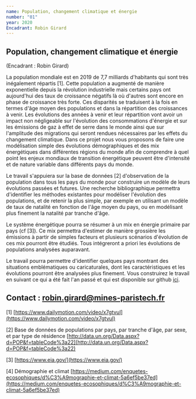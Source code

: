```yaml
---
name: Population, changement climatique et énergie
number: "01"
year: 2020
Encadrant: Robin Girard
---
```

## Population, changement climatique et énergie

(Encadrant : Robin Girard)

La population mondiale est en 2019 de 7,7 milliards d'habitants qui sont
très inégalement répartis \[1\]. Cette population a augmenté de manière
exponentielle depuis la révolution industrielle mais certains pays ont
aujourd'hui des taux de croissance négatifs là où d'autres sont encore
en phase de croissance très forte. Ces disparités se traduisent à la
fois en termes d'âge moyen des populations et dans la répartition des
croissances à venir. Les évolutions des années à venir et leur
répartition vont avoir un impact non négligeable sur l'évolution des
consommations d'énergie et sur les émissions de gaz à effet de serre
dans le monde ainsi que sur l'amplitude des migrations qui seront
rendues nécessaires par les effets du changement climatique. Dans ce
projet nous vous proposons de faire une modélisation simple des
évolutions démographiques et des mix énergétiques dans différentes
régions du monde afin de comprendre à quel point les enjeux mondiaux de
transition énergétique peuvent être d'intensité et de nature variable
dans différents pays du monde.

Le travail s'appuiera sur la base de données \[2\] d'observation de la
population dans tous les pays du monde pour construire un modèle de
leurs évolutions passées et futures. Une recherche bibliographique
permettra d'identifier les méthodes existantes pour modéliser
l'évolution des populations, et de retenir la plus simple, par exemple
en utilisant un modèle de taux de natalité en fonction de l'âge moyen du
pays, ou en modélisant plus finement la natalité par tranche d'âge.

Le système énergétique pourra se résumer à un mix en énergie primaire
par pays (cf \[3\]). Ce mix permettra d'estimer de manière grossière les
émissions à partir de simples facteurs et plusieurs scénarios
d'évolution de ces mix pourront être étudiés. Tous intégreront a priori
les évolutions de populations analysées auparavant.

Le travail pourra permettre d'identifier quelques pays montrant des
situations emblématiques ou caricaturales, dont les caractéristiques et
les évolutions pourront être analysées plus finement. Vous construirez
le travail en suivant ce qui a été fait l'an passé et qui est disponible
sur github
[ici](https://github.com/robingirard/PopulationEtEnergie).

## Contact : [robin.girard@mines-paristech.fr](mailto:robin.girard@mines-paristech.fr)

\[1\]
[https://www.dailymotion.com/video/x7gtvul](https://www.dailymotion.com/video/x7gtvul)

\[2\] Base de données de populations par pays, par tranche d'âge, par
sexe, et par type de résidence
[http://data.un.org/Data.aspx?d=POP&f=tableCode%3a22](http://data.un.org/Data.aspx?d=POP&f=tableCode%3a22)

\[3\] [https://www.eia.gov/](https://www.eia.gov/)

\[4\] Démographie et climat
[https://medium.com/enquetes-ecosophiques/d%C3%A9mographie-et-climat-5a6ef5be37ed](https://medium.com/enquetes-ecosophiques/d%C3%A9mographie-et-climat-5a6ef5be37ed)
